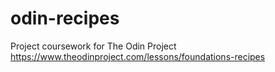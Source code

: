 # odin-recipes
Project coursework for The Odin Project https://www.theodinproject.com/lessons/foundations-recipes
